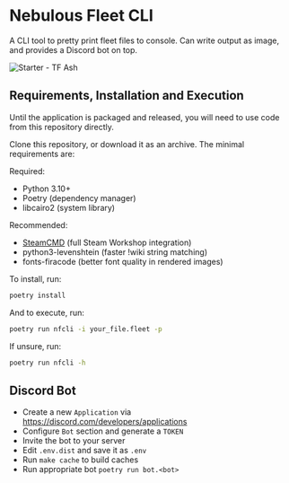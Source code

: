 # Nebulous Fleet CLI

A CLI tool to pretty print fleet files to console. Can write output as image, and provides a Discord bot on top.

![Starter - TF Ash](https://repository-images.githubusercontent.com/488916250/0f609472-b0d3-40f1-bfcb-7c5e3f439547)

## Requirements, Installation and Execution

Until the application is packaged and released, you will need to use code from this repository directly.

Clone this repository, or download it as an archive. The minimal requirements are:

Required:

- Python 3.10+
- Poetry (dependency manager)
- libcairo2 (system library)

Recommended:

- [SteamCMD](https://developer.valvesoftware.com/wiki/SteamCMD) (full Steam Workshop integration)
- python3-levenshtein (faster !wiki string matching)
- fonts-firacode (better font quality in rendered images)

To install, run:

```sh
poetry install
```

And to execute, run:

```sh
poetry run nfcli -i your_file.fleet -p
```

If unsure, run:

```sh
poetry run nfcli -h
```

## Discord Bot

- Create a new `Application` via <https://discord.com/developers/applications>
- Configure `Bot` section and generate a `TOKEN`
- Invite the bot to your server
- Edit `.env.dist` and save it as `.env`
- Run `make cache` to build caches
- Run appropriate bot `poetry run bot.<bot>`
